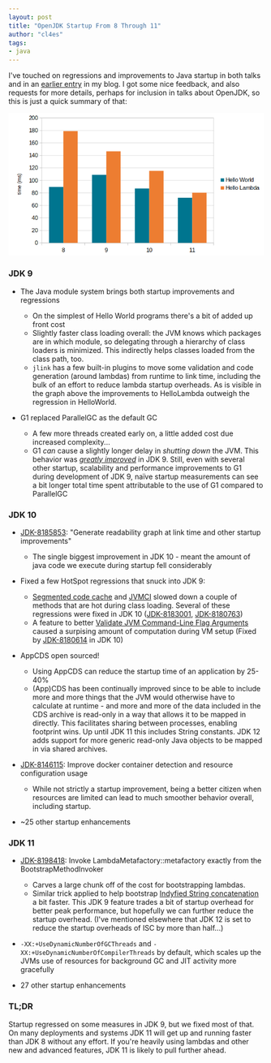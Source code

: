 ```yaml
---
layout: post
title: "OpenJDK Startup From 8 Through 11"
author: "cl4es"
tags:
- java
---
```


I've touched on regressions and improvements to Java startup in both talks and in an [earlier entry](/2018/11/20/A-Story-About-Starting-Up.html) in my blog. I got some nice feedback, and also requests for more details, perhaps for inclusion in talks about OpenJDK, so this is just a quick summary of that:

<img src="/images/hellolambda.png" alt="HelloWorld and HelloWorld numbers from 8-11"/>

### JDK 9

- The Java module system brings both startup improvements and regressions
  - On the simplest of Hello World programs there's a bit of added up front cost
  - Slightly faster class loading overall: the JVM knows which packages are in which module, so delegating through a hierarchy of class loaders is minimized. This indirectly helps classes loaded from the class path, too.
  - `jlink` has a few built-in plugins to move some validation and code generation (around lambdas) from runtime to link time, including the bulk of an effort to reduce lambda startup overheads. As is visible in the graph above the improvements to HelloLambda outweigh the regression in HelloWorld.

- G1 replaced ParallelGC as the default GC
  - A few more threads created early on, a little added cost due increased complexity...
  - G1 _can_ cause a slightly longer delay in _shutting down_ the JVM. This behavior was [_greatly improved_](https://bugs.openjdk.java.net/browse/JDK-8136854) in JDK 9. Still, even with several other startup, scalability and performance improvements to G1 during development of JDK 9, naïve startup measurements can see a bit longer total time spent attributable to the use of G1 compared to ParallelGC

### JDK 10

- [JDK-8185853](https://bugs.openjdk.java.net/browse/JDK-8185853): "Generate readability graph at link time and other startup improvements" 
  - The single biggest improvement in JDK 10 - meant the amount of java code we execute during startup fell considerably

- Fixed a few HotSpot regressions that snuck into JDK 9:
  - [Segmented code cache](https://openjdk.java.net/jeps/197) and [JVMCI](https://openjdk.java.net/jeps/243) slowed down a couple of methods that are hot during class loading. Several of these regressions were fixed in JDK 10 ([JDK-8183001](https://bugs.openjdk.java.net/browse/JDK-8183001), [JDK-8180763](https://bugs.openjdk.java.net/browse/JDK-8180763))
  - A feature to better [Validate JVM Command-Line Flag Arguments](https://openjdk.java.net/jeps/245) caused a surpising amount of computation during VM setup (Fixed by [JDK-8180614](https://bugs.openjdk.java.net/browse/JDK-8180614) in JDK 10)

- AppCDS open sourced!
  - Using AppCDS can reduce the startup time of an application by 25-40%
  - (App)CDS has been continually improved since to be able to include more and more things that the JVM would otherwise have to calculate at runtime - and more and more of the data included in the CDS archive is read-only in a way that allows it to be mapped in directly. This facilitates sharing between processes, enabling footprint wins. Up until JDK 11 this includes String constants. JDK 12 adds support for more generic read-only Java objects to be mapped in via shared archives.

- [JDK-8146115](https://bugs.openjdk.java.net/browse/JDK-8146115): Improve docker container detection and resource configuration usage
  - While not strictly a startup improvement, being a better citizen when resources are limited can lead to much smoother behavior overall, including startup.

- ~25 other startup enhancements

### JDK 11

- [JDK-8198418](https://bugs.openjdk.java.net/browse/JDK-8198418): Invoke LambdaMetafactory::metafactory exactly from the BootstrapMethodInvoker
  - Carves a large chunk off of the cost for bootstrapping lambdas.
  - Similar trick applied to help bootstrap [Indyfied String concatenation](https://openjdk.java.net/jeps/280) a bit faster. This JDK 9 feature trades a bit of startup overhead for better peak performance, but hopefully we can further reduce the startup overhead. (I've mentioned elsewhere that JDK 12 is set to reduce the startup overheads of ISC by more than half...)

- `-XX:+UseDynamicNumberOfGCThreads` and `-XX:+UseDynamicNumberOfCompilerThreads` by default, which scales up the JVMs use of resources for background GC and JIT activity more gracefully
 
- 27 other startup enhancements


### TL;DR

Startup regressed on some measures in JDK 9, but we fixed most of that. On many deployments and systems JDK 11 will get up and running faster than JDK 8 without any effort. If you're heavily using lambdas and other new and advanced features, JDK 11 is likely to pull further ahead.
